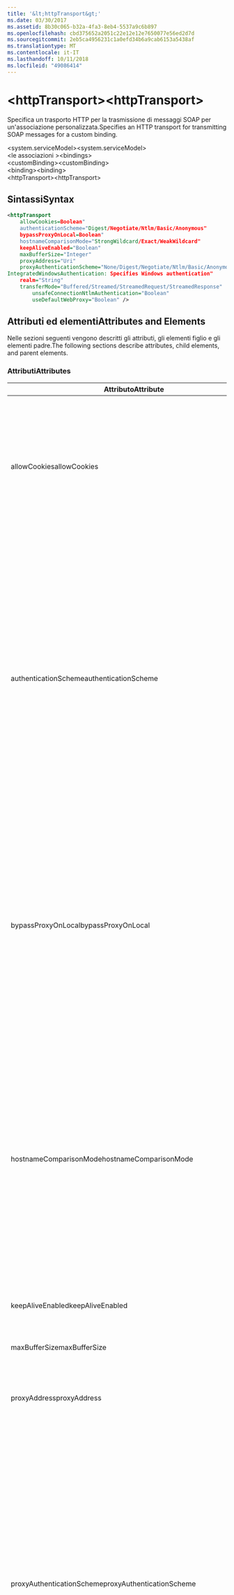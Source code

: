 ```yaml
---
title: '&lt;httpTransport&gt;'
ms.date: 03/30/2017
ms.assetid: 8b30c065-b32a-4fa3-8eb4-5537a9c6b897
ms.openlocfilehash: cbd375652a2051c22e12e12e7650077e56ed2d7d
ms.sourcegitcommit: 2eb5ca4956231c1a0efd34b6a9cab6153a5438af
ms.translationtype: MT
ms.contentlocale: it-IT
ms.lasthandoff: 10/11/2018
ms.locfileid: "49086414"
---
```

# <a name="lthttptransportgt"></a><span data-ttu-id="83d19-102">&lt;httpTransport&gt;</span><span class="sxs-lookup"><span data-stu-id="83d19-102">&lt;httpTransport&gt;</span></span>
<span data-ttu-id="83d19-103">Specifica un trasporto HTTP per la trasmissione di messaggi SOAP per un'associazione personalizzata.</span><span class="sxs-lookup"><span data-stu-id="83d19-103">Specifies an HTTP transport for transmitting SOAP messages for a custom binding.</span></span>  
  
 <span data-ttu-id="83d19-104">\<system.serviceModel></span><span class="sxs-lookup"><span data-stu-id="83d19-104">\<system.serviceModel></span></span>  
<span data-ttu-id="83d19-105">\<le associazioni ></span><span class="sxs-lookup"><span data-stu-id="83d19-105">\<bindings></span></span>  
<span data-ttu-id="83d19-106">\<customBinding></span><span class="sxs-lookup"><span data-stu-id="83d19-106">\<customBinding></span></span>  
<span data-ttu-id="83d19-107">\<binding></span><span class="sxs-lookup"><span data-stu-id="83d19-107">\<binding></span></span>  
<span data-ttu-id="83d19-108">\<httpTransport></span><span class="sxs-lookup"><span data-stu-id="83d19-108">\<httpTransport></span></span>  
  
## <a name="syntax"></a><span data-ttu-id="83d19-109">Sintassi</span><span class="sxs-lookup"><span data-stu-id="83d19-109">Syntax</span></span>  
  
```xml  
<httpTransport  
    allowCookies=Boolean"  
    authenticationScheme="Digest/Negotiate/Ntlm/Basic/Anonymous"  
    bypassProxyOnLocal=Boolean"  
    hostnameComparisonMode="StrongWildcard/Exact/WeakWildcard"  
    keepAliveEnabled="Boolean"  
    maxBufferSize="Integer"  
    proxyAddress="Uri"  
    proxyAuthenticationScheme="None/Digest/Negotiate/Ntlm/Basic/Anonymous"  
IntegratedWindowsAuthentication: Specifies Windows authentication"  
    realm="String"  
    transferMode="Buffered/Streamed/StreamedRequest/StreamedResponse"  
        unsafeConnectionNtlmAuthentication="Boolean"  
        useDefaultWebProxy="Boolean" />  
```  
  
## <a name="attributes-and-elements"></a><span data-ttu-id="83d19-110">Attributi ed elementi</span><span class="sxs-lookup"><span data-stu-id="83d19-110">Attributes and Elements</span></span>  
 <span data-ttu-id="83d19-111">Nelle sezioni seguenti vengono descritti gli attributi, gli elementi figlio e gli elementi padre.</span><span class="sxs-lookup"><span data-stu-id="83d19-111">The following sections describe attributes, child elements, and parent elements.</span></span>  
  
### <a name="attributes"></a><span data-ttu-id="83d19-112">Attributi</span><span class="sxs-lookup"><span data-stu-id="83d19-112">Attributes</span></span>  
  
|<span data-ttu-id="83d19-113">Attributo</span><span class="sxs-lookup"><span data-stu-id="83d19-113">Attribute</span></span>|<span data-ttu-id="83d19-114">Descrizione</span><span class="sxs-lookup"><span data-stu-id="83d19-114">Description</span></span>|  
|---------------|-----------------|  
|<span data-ttu-id="83d19-115">allowCookies</span><span class="sxs-lookup"><span data-stu-id="83d19-115">allowCookies</span></span>|<span data-ttu-id="83d19-116">Valore booleano che specifica se il client accetta cookie e li propaga alle richieste future.</span><span class="sxs-lookup"><span data-stu-id="83d19-116">A Boolean value that specifies whether the client accepts cookies and propagates them on future requests.</span></span> <span data-ttu-id="83d19-117">Il valore predefinito è `false`.</span><span class="sxs-lookup"><span data-stu-id="83d19-117">The default is `false`.</span></span><br /><br /> <span data-ttu-id="83d19-118">È possibile usare questo attributo quando si interagisce con servizi Web ASMX che usano cookie.</span><span class="sxs-lookup"><span data-stu-id="83d19-118">You can use this attribute when you interact with ASMX Web services that use cookies.</span></span> <span data-ttu-id="83d19-119">In questo modo i cookie restituiti dal server vengono copiati automaticamente in tutte le richieste client future per quel servizio.</span><span class="sxs-lookup"><span data-stu-id="83d19-119">In this way, you can be sure that the cookies returned from the server are automatically copied to all future client requests for that service.</span></span>|  
|<span data-ttu-id="83d19-120">authenticationScheme</span><span class="sxs-lookup"><span data-stu-id="83d19-120">authenticationScheme</span></span>|<span data-ttu-id="83d19-121">Specifica il protocollo usato per autenticare le richieste del client elaborate da un listener HTTP.</span><span class="sxs-lookup"><span data-stu-id="83d19-121">Specifies the protocol used to authenticate client requests being processed by an HTTP listener.</span></span> <span data-ttu-id="83d19-122">Di seguito vengono elencati i valori validi:</span><span class="sxs-lookup"><span data-stu-id="83d19-122">Valid values include the following:</span></span><br /><br /> <span data-ttu-id="83d19-123">-Digest: Specifica l'autenticazione del digest.</span><span class="sxs-lookup"><span data-stu-id="83d19-123">-   Digest: Specifies digest authentication.</span></span><br /><span data-ttu-id="83d19-124">-Negotiate: Negozia con il client per determinare lo schema di autenticazione.</span><span class="sxs-lookup"><span data-stu-id="83d19-124">-   Negotiate: Negotiates with the client to determine the authentication scheme.</span></span> <span data-ttu-id="83d19-125">Viene usato se il client e il server supportano entrambi Kerberos; in caso contrario, viene usato NTLM.</span><span class="sxs-lookup"><span data-stu-id="83d19-125">If both client and server support Kerberos, it is used; otherwise, NTLM is used.</span></span><br /><span data-ttu-id="83d19-126">-Ntlm: Specifica l'autenticazione NTLM.</span><span class="sxs-lookup"><span data-stu-id="83d19-126">-   Ntlm: Specifies NTLM authentication.</span></span><br /><span data-ttu-id="83d19-127">-Basic: Specifica l'autenticazione di base.</span><span class="sxs-lookup"><span data-stu-id="83d19-127">-   Basic: Specifies basic authentication.</span></span><br /><span data-ttu-id="83d19-128">-Anonymous: Specifica l'autenticazione anonima.</span><span class="sxs-lookup"><span data-stu-id="83d19-128">-   Anonymous: Specifies anonymous authentication.</span></span><br /><br /> <span data-ttu-id="83d19-129">Il valore predefinito è Anonymous.</span><span class="sxs-lookup"><span data-stu-id="83d19-129">The default is Anonymous.</span></span> <span data-ttu-id="83d19-130">L'attributo è di tipo <xref:System.Net.AuthenticationSchemes>.</span><span class="sxs-lookup"><span data-stu-id="83d19-130">This attribute is of type <xref:System.Net.AuthenticationSchemes>.</span></span> <span data-ttu-id="83d19-131">Questo attributo può essere impostato solo una volta.</span><span class="sxs-lookup"><span data-stu-id="83d19-131">This attribute can only be set once.</span></span>|  
|<span data-ttu-id="83d19-132">bypassProxyOnLocal</span><span class="sxs-lookup"><span data-stu-id="83d19-132">bypassProxyOnLocal</span></span>|<span data-ttu-id="83d19-133">Valore booleano che indica se ignorare il server proxy per indirizzi locali.</span><span class="sxs-lookup"><span data-stu-id="83d19-133">A Boolean value that indicates whether to bypass the proxy server for local addresses.</span></span> <span data-ttu-id="83d19-134">Il valore predefinito è `false`.</span><span class="sxs-lookup"><span data-stu-id="83d19-134">The default is `false`.</span></span><br /><br /> <span data-ttu-id="83d19-135">Un indirizzo locale corrisponde a un indirizzo che si trova nella rete LAN o nell'Intranet locale.</span><span class="sxs-lookup"><span data-stu-id="83d19-135">A local address is one that is on the local LAN or intranet.</span></span><br /><br /> <span data-ttu-id="83d19-136">Windows Communication Foundation (WCF) ignora sempre il proxy se l'indirizzo del servizio inizia con `http://localhost`.</span><span class="sxs-lookup"><span data-stu-id="83d19-136">Windows Communication Foundation (WCF) always ignores the proxy if the service address begins with `http://localhost`.</span></span><br /><br /> <span data-ttu-id="83d19-137">È necessario usare il nome host invece di localhost se si desidera che i client passino da un proxy quando comunicano con servizi nello stesso computer.</span><span class="sxs-lookup"><span data-stu-id="83d19-137">You should use the host name rather than localhost if you want clients to go through a proxy when talking to services on the same machine.</span></span>|  
|<span data-ttu-id="83d19-138">hostnameComparisonMode</span><span class="sxs-lookup"><span data-stu-id="83d19-138">hostnameComparisonMode</span></span>|<span data-ttu-id="83d19-139">Specifica la modalità di confronto del nome host HTTP usata per analizzare gli URI.</span><span class="sxs-lookup"><span data-stu-id="83d19-139">Specifies the HTTP hostname comparison mode used to parse URIs.</span></span> <span data-ttu-id="83d19-140">I valori validi sono:</span><span class="sxs-lookup"><span data-stu-id="83d19-140">Valid values are,</span></span><br /><br /> <span data-ttu-id="83d19-141">-StrongWildcard: ("+") corrisponde a tutti i possibili nomi host nel contesto dello schema specificato, porta e relativo URI.</span><span class="sxs-lookup"><span data-stu-id="83d19-141">-   StrongWildcard: ("+") matches all possible hostnames in the context of the specified scheme, port and relative URI.</span></span><br /><span data-ttu-id="83d19-142">-Valore esatto: senza caratteri jolly</span><span class="sxs-lookup"><span data-stu-id="83d19-142">-   Exact: no wildcards</span></span><br /><span data-ttu-id="83d19-143">-WeakWildcard: ("\*") corrisponde a qualsiasi nome host possibile nel contesto dello schema specificato, porta e relativo UIR che non sono stati associati in modo esplicito o tramite il meccanismo di carattere jolly complesso.</span><span class="sxs-lookup"><span data-stu-id="83d19-143">-   WeakWildcard: ("\*") matches all possible hostname in the context of the specified scheme, port and relative UIR that have not been matched explicitly or through the strong wildcard mechanism.</span></span><br /><br /> <span data-ttu-id="83d19-144">L'impostazione predefinita è StrongWildcard.</span><span class="sxs-lookup"><span data-stu-id="83d19-144">The default is StrongWildcard.</span></span> <span data-ttu-id="83d19-145">L'attributo è di tipo `System.ServiceModel.HostnameComparisonMode`.</span><span class="sxs-lookup"><span data-stu-id="83d19-145">This attribute is of type `System.ServiceModel.HostnameComparisonMode`.</span></span>|  
|<span data-ttu-id="83d19-146">keepAliveEnabled</span><span class="sxs-lookup"><span data-stu-id="83d19-146">keepAliveEnabled</span></span>|<span data-ttu-id="83d19-147">Valore booleano che specifica se eseguire una connessione permanente alla risorsa Internet.</span><span class="sxs-lookup"><span data-stu-id="83d19-147">A Boolean value that specifies whether to make a persistent connection to the internet resource.</span></span>|  
|<span data-ttu-id="83d19-148">maxBufferSize</span><span class="sxs-lookup"><span data-stu-id="83d19-148">maxBufferSize</span></span>|<span data-ttu-id="83d19-149">Numero intero positivo che specifica la dimensione massima del buffer.</span><span class="sxs-lookup"><span data-stu-id="83d19-149">A positive integer that specifies the maximum size of the buffer.</span></span> <span data-ttu-id="83d19-150">L'impostazione predefinita è 524288.</span><span class="sxs-lookup"><span data-stu-id="83d19-150">The default is 524288</span></span>|  
|<span data-ttu-id="83d19-151">proxyAddress</span><span class="sxs-lookup"><span data-stu-id="83d19-151">proxyAddress</span></span>|<span data-ttu-id="83d19-152">URI che specifica l'indirizzo del proxy HTTP.</span><span class="sxs-lookup"><span data-stu-id="83d19-152">A URI that specifies the address of the HTTP proxy.</span></span> <span data-ttu-id="83d19-153">Se `useSystemWebProxy` è `true`, questa impostazione deve essere `null`.</span><span class="sxs-lookup"><span data-stu-id="83d19-153">If `useSystemWebProxy` is `true`, this setting must be `null`.</span></span> <span data-ttu-id="83d19-154">Il valore predefinito è `null`.</span><span class="sxs-lookup"><span data-stu-id="83d19-154">The default is `null`.</span></span>|  
|<span data-ttu-id="83d19-155">proxyAuthenticationScheme</span><span class="sxs-lookup"><span data-stu-id="83d19-155">proxyAuthenticationScheme</span></span>|<span data-ttu-id="83d19-156">Specifica il protocollo usato per l'autenticazione delle richieste client elaborate da un proxy HTTP.</span><span class="sxs-lookup"><span data-stu-id="83d19-156">Specifies the protocol used for authenticating client requests being processed by an HTTP proxy.</span></span> <span data-ttu-id="83d19-157">Di seguito vengono elencati i valori validi:</span><span class="sxs-lookup"><span data-stu-id="83d19-157">Valid values include the following:</span></span><br /><br /> <span data-ttu-id="83d19-158">-None: Nessuna autenticazione viene eseguita.</span><span class="sxs-lookup"><span data-stu-id="83d19-158">-   None: No authentication is performed.</span></span><br /><span data-ttu-id="83d19-159">-Digest: Specifica l'autenticazione del digest.</span><span class="sxs-lookup"><span data-stu-id="83d19-159">-   Digest: Specifies digest authentication.</span></span><br /><span data-ttu-id="83d19-160">-Negotiate: Negozia con il client per determinare lo schema di autenticazione.</span><span class="sxs-lookup"><span data-stu-id="83d19-160">-   Negotiate: Negotiates with the client to determine the authentication scheme.</span></span> <span data-ttu-id="83d19-161">Viene usato se il client e il server supportano entrambi Kerberos; in caso contrario, viene usato NTLM.</span><span class="sxs-lookup"><span data-stu-id="83d19-161">If both client and server support Kerberos, it is used; otherwise, NTLM is used.</span></span><br /><span data-ttu-id="83d19-162">-Ntlm: Specifica l'autenticazione NTLM.</span><span class="sxs-lookup"><span data-stu-id="83d19-162">-   Ntlm: Specifies NTLM authentication.</span></span><br /><span data-ttu-id="83d19-163">-Basic: Specifica l'autenticazione di base.</span><span class="sxs-lookup"><span data-stu-id="83d19-163">-   Basic: Specifies basic authentication.</span></span><br /><span data-ttu-id="83d19-164">-Anonymous: Specifica l'autenticazione anonima.</span><span class="sxs-lookup"><span data-stu-id="83d19-164">-   Anonymous: Specifies anonymous authentication.</span></span><br /><span data-ttu-id="83d19-165">-IntegratedWindowsAuthentication: Specifica l'autenticazione di Windows.</span><span class="sxs-lookup"><span data-stu-id="83d19-165">-   IntegratedWindowsAuthentication: Specifies Windows authentication.</span></span><br /><br /> <span data-ttu-id="83d19-166">Il valore predefinito è Anonymous.</span><span class="sxs-lookup"><span data-stu-id="83d19-166">The default is Anonymous.</span></span> <span data-ttu-id="83d19-167">L'attributo è di tipo <xref:System.Net.AuthenticationSchemes>.</span><span class="sxs-lookup"><span data-stu-id="83d19-167">This attribute is of type <xref:System.Net.AuthenticationSchemes>.</span></span>|  
|<span data-ttu-id="83d19-168">realm</span><span class="sxs-lookup"><span data-stu-id="83d19-168">realm</span></span>|<span data-ttu-id="83d19-169">Stringa che specifica l'area di autenticazione da usare sul proxy/server.</span><span class="sxs-lookup"><span data-stu-id="83d19-169">A string that specifies the realm to use on the proxy/server.</span></span> <span data-ttu-id="83d19-170">Il valore predefinito è una stringa vuota.</span><span class="sxs-lookup"><span data-stu-id="83d19-170">The default is an empty string.</span></span><br /><br /> <span data-ttu-id="83d19-171">I server usano aree di autenticazione per separare risorse protette.</span><span class="sxs-lookup"><span data-stu-id="83d19-171">Servers use realms to partition protected resources.</span></span> <span data-ttu-id="83d19-172">Ogni partizione può avere schema di autenticazione e/o database di autorizzazione propri.</span><span class="sxs-lookup"><span data-stu-id="83d19-172">Each partition can have its own authentication scheme and/or authorization database.</span></span> <span data-ttu-id="83d19-173">Le aree vengono usate solo per l'autenticazione di base e classificata.</span><span class="sxs-lookup"><span data-stu-id="83d19-173">Realms are used only for basic and digest authentication.</span></span> <span data-ttu-id="83d19-174">Se un client viene autenticato correttamente, l'autenticazione è valida per tutte le risorse in una determinata area.</span><span class="sxs-lookup"><span data-stu-id="83d19-174">After a client successfully authenticates, the authentication is valid for all resources in a given realm.</span></span> <span data-ttu-id="83d19-175">Per una descrizione dettagliata delle aree, vedere RFC 2617 al [sito Web IETF](https://www.ietf.org).</span><span class="sxs-lookup"><span data-stu-id="83d19-175">For a detailed description of realms, see RFC 2617 at the [IETF website](https://www.ietf.org).</span></span>|  
|<span data-ttu-id="83d19-176">transferMode</span><span class="sxs-lookup"><span data-stu-id="83d19-176">transferMode</span></span>|<span data-ttu-id="83d19-177">Specifica se i messaggi vengono memorizzati nel buffer o inviati nel flusso in una richiesta o una risposta.</span><span class="sxs-lookup"><span data-stu-id="83d19-177">Specifies whether messages are buffered or streamed or a request or response.</span></span> <span data-ttu-id="83d19-178">Di seguito vengono elencati i valori validi:</span><span class="sxs-lookup"><span data-stu-id="83d19-178">Valid values include the following:</span></span><br /><br /> <span data-ttu-id="83d19-179">-Buffered: Vengono memorizzati nel buffer i messaggi di richiesta e risposta.</span><span class="sxs-lookup"><span data-stu-id="83d19-179">-   Buffered: The request and response messages are buffered.</span></span><br /><span data-ttu-id="83d19-180">-Trasmesso: I messaggi di richiesta e risposta sono state trasmesse.</span><span class="sxs-lookup"><span data-stu-id="83d19-180">-   Streamed: The request and response messages are streamed.</span></span><br /><span data-ttu-id="83d19-181">-StreamedRequest: Viene trasmesso il messaggio di richiesta e il messaggio di risposta viene memorizzato nel buffer.</span><span class="sxs-lookup"><span data-stu-id="83d19-181">-   StreamedRequest: The request message is streamed and the response message is buffered.</span></span><br /><span data-ttu-id="83d19-182">-StreamedResponse: La richiesta viene memorizzato nel buffer e viene trasmesso il messaggio di risposta.</span><span class="sxs-lookup"><span data-stu-id="83d19-182">-   StreamedResponse: The request message is buffered and the response message is streamed.</span></span><br /><br /> <span data-ttu-id="83d19-183">L'impostazione predefinita è Buffered.</span><span class="sxs-lookup"><span data-stu-id="83d19-183">The default is Buffered.</span></span> <span data-ttu-id="83d19-184">L'attributo è di tipo <xref:System.ServiceModel.TransferMode>.</span><span class="sxs-lookup"><span data-stu-id="83d19-184">This attribute is of type <xref:System.ServiceModel.TransferMode> .</span></span>|  
|<span data-ttu-id="83d19-185">unsafeConnectionNtlmAuthentication</span><span class="sxs-lookup"><span data-stu-id="83d19-185">unsafeConnectionNtlmAuthentication</span></span>|<span data-ttu-id="83d19-186">Valore che specifica se nel server viene attivata la condivisione di connessioni non sicure.</span><span class="sxs-lookup"><span data-stu-id="83d19-186">A Boolean value that specifies whether Unsafe Connection Sharing is enabled on the server.</span></span> <span data-ttu-id="83d19-187">Il valore predefinito è `false`.</span><span class="sxs-lookup"><span data-stu-id="83d19-187">The default is `false`.</span></span> <span data-ttu-id="83d19-188">Se abilitata, l'autenticazione NTLM viene eseguita una volta su ogni connessione TCP.</span><span class="sxs-lookup"><span data-stu-id="83d19-188">If enabled, NTLM authentication is performed once on each TCP connection.</span></span>|  
|<span data-ttu-id="83d19-189">useDefaultWebProxy</span><span class="sxs-lookup"><span data-stu-id="83d19-189">useDefaultWebProxy</span></span>|<span data-ttu-id="83d19-190">Valore booleano che specifica se vengono usate le impostazioni proxy a livello di computer anziché le impostazioni utente specifiche.</span><span class="sxs-lookup"><span data-stu-id="83d19-190">A Boolean value that specifies whether the machine-wide proxy settings are used rather than the user specific settings.</span></span> <span data-ttu-id="83d19-191">Il valore predefinito è `true`.</span><span class="sxs-lookup"><span data-stu-id="83d19-191">The default is `true`.</span></span>|  
  
### <a name="child-elements"></a><span data-ttu-id="83d19-192">Elementi figlio</span><span class="sxs-lookup"><span data-stu-id="83d19-192">Child Elements</span></span>  
 <span data-ttu-id="83d19-193">nessuno</span><span class="sxs-lookup"><span data-stu-id="83d19-193">None</span></span>  
  
### <a name="parent-elements"></a><span data-ttu-id="83d19-194">Elementi padre</span><span class="sxs-lookup"><span data-stu-id="83d19-194">Parent Elements</span></span>  
  
|<span data-ttu-id="83d19-195">Elemento</span><span class="sxs-lookup"><span data-stu-id="83d19-195">Element</span></span>|<span data-ttu-id="83d19-196">Descrizione</span><span class="sxs-lookup"><span data-stu-id="83d19-196">Description</span></span>|  
|-------------|-----------------|  
|[<span data-ttu-id="83d19-197">\<binding></span><span class="sxs-lookup"><span data-stu-id="83d19-197">\<binding></span></span>](../../../../../docs/framework/misc/binding.md)|<span data-ttu-id="83d19-198">Definisce tutte le funzionalità di associazione dell'associazione personalizzata.</span><span class="sxs-lookup"><span data-stu-id="83d19-198">Defines all binding capabilities of the custom binding.</span></span>|  
  
## <a name="remarks"></a><span data-ttu-id="83d19-199">Note</span><span class="sxs-lookup"><span data-stu-id="83d19-199">Remarks</span></span>  
 <span data-ttu-id="83d19-200">L'elemento `httpTransport` rappresenta il punto iniziale per la creazione di un'associazione personalizzata che implementa il protocollo di trasporto HTTP.</span><span class="sxs-lookup"><span data-stu-id="83d19-200">The `httpTransport` element is the starting point for creating a custom binding that implements the HTTP transport protocol.</span></span> <span data-ttu-id="83d19-201">Quest'ultimo è il principale trasporto usato per scopi di interoperabilità.</span><span class="sxs-lookup"><span data-stu-id="83d19-201">HTTP is the primary transport used for interoperability purposes.</span></span> <span data-ttu-id="83d19-202">Questo trasporto è supportato da Windows Communication Foundation (WCF) per garantire l'interoperabilità con altri stack di servizi Web non WCF.</span><span class="sxs-lookup"><span data-stu-id="83d19-202">This transport is supported by the Windows Communication Foundation (WCF) to ensure interoperability with other non-WCF Web services stacks.</span></span>  
  
## <a name="see-also"></a><span data-ttu-id="83d19-203">Vedere anche</span><span class="sxs-lookup"><span data-stu-id="83d19-203">See Also</span></span>  
 <xref:System.ServiceModel.Configuration.HttpTransportElement>  
 <xref:System.ServiceModel.Channels.HttpTransportBindingElement>  
 <xref:System.ServiceModel.Channels.TransportBindingElement>  
 <xref:System.ServiceModel.Channels.CustomBinding>  
 [<span data-ttu-id="83d19-204">Trasporti</span><span class="sxs-lookup"><span data-stu-id="83d19-204">Transports</span></span>](../../../../../docs/framework/wcf/feature-details/transports.md)  
 [<span data-ttu-id="83d19-205">Scelta di un trasporto</span><span class="sxs-lookup"><span data-stu-id="83d19-205">Choosing a Transport</span></span>](../../../../../docs/framework/wcf/feature-details/choosing-a-transport.md)  
 [<span data-ttu-id="83d19-206">Associazioni</span><span class="sxs-lookup"><span data-stu-id="83d19-206">Bindings</span></span>](../../../../../docs/framework/wcf/bindings.md)  
 [<span data-ttu-id="83d19-207">Estensione delle associazioni</span><span class="sxs-lookup"><span data-stu-id="83d19-207">Extending Bindings</span></span>](../../../../../docs/framework/wcf/extending/extending-bindings.md)  
 [<span data-ttu-id="83d19-208">Associazioni personalizzate</span><span class="sxs-lookup"><span data-stu-id="83d19-208">Custom Bindings</span></span>](../../../../../docs/framework/wcf/extending/custom-bindings.md)  
 [<span data-ttu-id="83d19-209">\<customBinding></span><span class="sxs-lookup"><span data-stu-id="83d19-209">\<customBinding></span></span>](../../../../../docs/framework/configure-apps/file-schema/wcf/custombinding.md)
